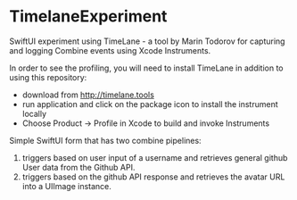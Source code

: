 # TimelaneExperiment

SwiftUI experiment using TimeLane - a tool by Marin Todorov for capturing and logging Combine events using Xcode Instruments.

In order to see the profiling, you will need to install TimeLane in addition to using this repository:

* download from http://timelane.tools
* run application and click on the package icon to install the instrument locally
* Choose Product -> Profile in Xcode to build and invoke Instruments

Simple SwiftUI form that has two combine pipelines:

1. triggers based on user input of a username and retrieves general github User data from the Github API.
2. triggers based on the github API response and retrieves the avatar URL into a UIImage instance.
